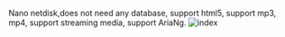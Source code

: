 Nano netdisk,does not need any database, support html5, support mp3, mp4, support streaming media, support AriaNg.
![index](https://user-images.githubusercontent.com/82877945/154240941-f6533825-1132-4ae9-8e22-b581b4085567.png)
